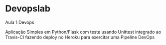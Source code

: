 # Devopslab
Aula 1 Devops

Aplicação Simples em Python/Flask com teste usando Unittest integrado ao Travis-CI fazendo deploy no Heroku para exercitar uma Pipeline DevOps
